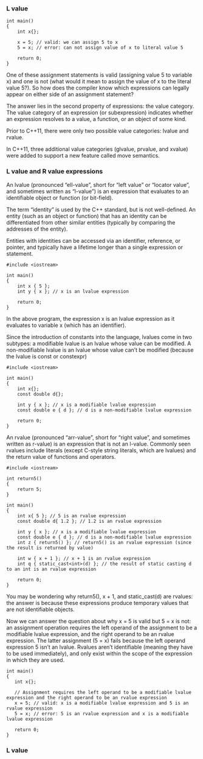 ### L value

```
int main()
{
    int x{};

    x = 5; // valid: we can assign 5 to x
    5 = x; // error: can not assign value of x to literal value 5

    return 0;
}
```
One of these assignment statements is valid (assigning value 5 to variable x) and one is not (what would it mean to assign the value of x to the literal value 5?).
So how does the compiler know which expressions can legally appear on either side of an assignment statement?                        

The answer lies in the second property of expressions: the value category.
The value category of an expression (or subexpression) indicates whether an expression resolves to a value, a function, or an object of some kind.                  

Prior to C++11, there were only two possible value categories: lvalue and rvalue.                                  

In C++11, three additional value categories (glvalue, prvalue, and xvalue) were added to support a new feature called move semantics.                         

### L value and R value expressions 
An lvalue (pronounced “ell-value”, short for “left value” or “locator value”, and sometimes written as “l-value”)
is an expression that evaluates to an identifiable object or function (or bit-field).                                     

The term “identity” is used by the C++ standard, but is not well-defined.
An entity (such as an object or function) that has an identity can be differentiated from other similar entities (typically by comparing the addresses of the entity).                

Entities with identities can be accessed via an identifier, reference, or pointer, and typically have a lifetime longer than a single expression or statement.                       

```
#include <iostream>

int main()
{
    int x { 5 };
    int y { x }; // x is an lvalue expression

    return 0;
}
```
In the above program, the expression x is an lvalue expression as it evaluates to variable x (which has an identifier).

Since the introduction of constants into the language, lvalues come in two subtypes: a modifiable lvalue is an lvalue whose value can be modified.
A non-modifiable lvalue is an lvalue whose value can’t be modified (because the lvalue is const or constexpr)                                  
```
#include <iostream>

int main()
{
    int x{};
    const double d{};

    int y { x }; // x is a modifiable lvalue expression
    const double e { d }; // d is a non-modifiable lvalue expression

    return 0;
}
```
An rvalue (pronounced “arr-value”, short for “right value”, and sometimes written as r-value) is an expression that is not an l-value.
Commonly seen rvalues include literals (except C-style string literals, which are lvalues) and the return value of functions and operators.                       
```
#include <iostream>

int return5()
{
    return 5;
}

int main()
{
    int x{ 5 }; // 5 is an rvalue expression
    const double d{ 1.2 }; // 1.2 is an rvalue expression

    int y { x }; // x is a modifiable lvalue expression
    const double e { d }; // d is a non-modifiable lvalue expression
    int z { return5() }; // return5() is an rvalue expression (since the result is returned by value)

    int w { x + 1 }; // x + 1 is an rvalue expression
    int q { static_cast<int>(d) }; // the result of static casting d to an int is an rvalue expression

    return 0;
}
```
You may be wondering why return5(), x + 1, and static_cast<int>(d) are rvalues: the answer is because these expressions produce temporary values that are not 
  identifiable objects.

Now we can answer the question about why x = 5 is valid but 5 = x is not: an assignment operation requires the left operand of the assignment to be a modifiable lvalue expression,
  and the right operand to be an rvalue expression. The latter assignment (5 = x) fails because the left operand expression 5 isn’t an lvalue.
Rvalues aren’t identifiable (meaning they have to be used immediately), and only exist within the scope of the expression in which they are used.                
 ```
 int main()
{
    int x{};

    // Assignment requires the left operand to be a modifiable lvalue expression and the right operand to be an rvalue expression
    x = 5; // valid: x is a modifiable lvalue expression and 5 is an rvalue expression
    5 = x; // error: 5 is an rvalue expression and x is a modifiable lvalue expression

    return 0;
}
 ```
  ### L value
